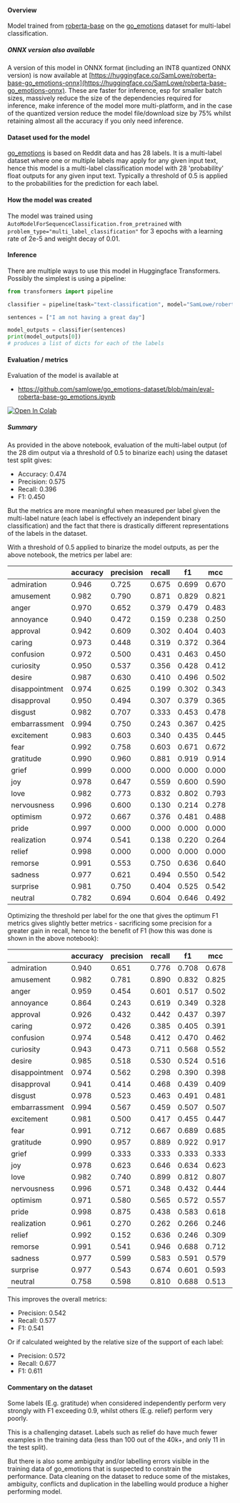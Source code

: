 

#### Overview

Model trained from [roberta-base](https://huggingface.co/roberta-base) on the [go_emotions](https://huggingface.co/datasets/go_emotions) dataset for multi-label classification.

##### ONNX version also available

A version of this model in ONNX format (including an INT8 quantized ONNX version) is now available at [https://huggingface.co/SamLowe/roberta-base-go_emotions-onnx](https://huggingface.co/SamLowe/roberta-base-go_emotions-onnx). These are faster for inference, esp for smaller batch sizes, massively reduce the size of the dependencies required for inference, make inference of the model more multi-platform, and in the case of the quantized version reduce the model file/download size by 75% whilst retaining almost all the accuracy if you only need inference.

#### Dataset used for the model

[go_emotions](https://huggingface.co/datasets/go_emotions) is based on Reddit data and has 28 labels. It is a multi-label dataset where one or multiple labels may apply for any given input text, hence this model is a multi-label classification model with 28 'probability' float outputs for any given input text. Typically a threshold of 0.5 is applied to the probabilities for the prediction for each label.

#### How the model was created

The model was trained using `AutoModelForSequenceClassification.from_pretrained` with `problem_type="multi_label_classification"` for 3 epochs with a learning rate of 2e-5 and weight decay of 0.01.

#### Inference

There are multiple ways to use this model in Huggingface Transformers. Possibly the simplest is using a pipeline:

```python
from transformers import pipeline

classifier = pipeline(task="text-classification", model="SamLowe/roberta-base-go_emotions", top_k=None)

sentences = ["I am not having a great day"]

model_outputs = classifier(sentences)
print(model_outputs[0])
# produces a list of dicts for each of the labels
```

#### Evaluation / metrics

Evaluation of the model is available at

- https://github.com/samlowe/go_emotions-dataset/blob/main/eval-roberta-base-go_emotions.ipynb

[![Open In Colab](https://colab.research.google.com/assets/colab-badge.svg)](https://colab.research.google.com/github/samlowe/go_emotions-dataset/blob/main/eval-roberta-base-go_emotions.ipynb)

##### Summary

As provided in the above notebook, evaluation of the multi-label output (of the 28 dim output via a threshold of 0.5 to binarize each) using the dataset test split gives:

- Accuracy: 0.474
- Precision: 0.575
- Recall: 0.396
- F1: 0.450

But the metrics are more meaningful when measured per label given the multi-label nature (each label is effectively an independent binary classification) and the fact that there is drastically different representations of the labels in the dataset.

With a threshold of 0.5 applied to binarize the model outputs, as per the above notebook, the metrics per label are:

|                | accuracy | precision | recall | f1    | mcc   | support | threshold |
| -------------- | -------- | --------- | ------ | ----- | ----- | ------- | --------- |
| admiration     | 0.946    | 0.725     | 0.675  | 0.699 | 0.670 | 504     | 0.5       |
| amusement      | 0.982    | 0.790     | 0.871  | 0.829 | 0.821 | 264     | 0.5       |
| anger          | 0.970    | 0.652     | 0.379  | 0.479 | 0.483 | 198     | 0.5       |
| annoyance      | 0.940    | 0.472     | 0.159  | 0.238 | 0.250 | 320     | 0.5       |
| approval       | 0.942    | 0.609     | 0.302  | 0.404 | 0.403 | 351     | 0.5       |
| caring         | 0.973    | 0.448     | 0.319  | 0.372 | 0.364 | 135     | 0.5       |
| confusion      | 0.972    | 0.500     | 0.431  | 0.463 | 0.450 | 153     | 0.5       |
| curiosity      | 0.950    | 0.537     | 0.356  | 0.428 | 0.412 | 284     | 0.5       |
| desire         | 0.987    | 0.630     | 0.410  | 0.496 | 0.502 | 83      | 0.5       |
| disappointment | 0.974    | 0.625     | 0.199  | 0.302 | 0.343 | 151     | 0.5       |
| disapproval    | 0.950    | 0.494     | 0.307  | 0.379 | 0.365 | 267     | 0.5       |
| disgust        | 0.982    | 0.707     | 0.333  | 0.453 | 0.478 | 123     | 0.5       |
| embarrassment  | 0.994    | 0.750     | 0.243  | 0.367 | 0.425 | 37      | 0.5       |
| excitement     | 0.983    | 0.603     | 0.340  | 0.435 | 0.445 | 103     | 0.5       |
| fear           | 0.992    | 0.758     | 0.603  | 0.671 | 0.672 | 78      | 0.5       |
| gratitude      | 0.990    | 0.960     | 0.881  | 0.919 | 0.914 | 352     | 0.5       |
| grief          | 0.999    | 0.000     | 0.000  | 0.000 | 0.000 | 6       | 0.5       |
| joy            | 0.978    | 0.647     | 0.559  | 0.600 | 0.590 | 161     | 0.5       |
| love           | 0.982    | 0.773     | 0.832  | 0.802 | 0.793 | 238     | 0.5       |
| nervousness    | 0.996    | 0.600     | 0.130  | 0.214 | 0.278 | 23      | 0.5       |
| optimism       | 0.972    | 0.667     | 0.376  | 0.481 | 0.488 | 186     | 0.5       |
| pride          | 0.997    | 0.000     | 0.000  | 0.000 | 0.000 | 16      | 0.5       |
| realization    | 0.974    | 0.541     | 0.138  | 0.220 | 0.264 | 145     | 0.5       |
| relief         | 0.998    | 0.000     | 0.000  | 0.000 | 0.000 | 11      | 0.5       |
| remorse        | 0.991    | 0.553     | 0.750  | 0.636 | 0.640 | 56      | 0.5       |
| sadness        | 0.977    | 0.621     | 0.494  | 0.550 | 0.542 | 156     | 0.5       |
| surprise       | 0.981    | 0.750     | 0.404  | 0.525 | 0.542 | 141     | 0.5       |
| neutral        | 0.782    | 0.694     | 0.604  | 0.646 | 0.492 | 1787    | 0.5       |

Optimizing the threshold per label for the one that gives the optimum F1 metrics gives slightly better metrics - sacrificing some precision for a greater gain in recall, hence to the benefit of F1 (how this was done is shown in the above notebook):

|                | accuracy | precision | recall | f1    | mcc   | support | threshold |
| -------------- | -------- | --------- | ------ | ----- | ----- | ------- | --------- |
| admiration     | 0.940    | 0.651     | 0.776  | 0.708 | 0.678 | 504     | 0.25      |
| amusement      | 0.982    | 0.781     | 0.890  | 0.832 | 0.825 | 264     | 0.45      |
| anger          | 0.959    | 0.454     | 0.601  | 0.517 | 0.502 | 198     | 0.15      |
| annoyance      | 0.864    | 0.243     | 0.619  | 0.349 | 0.328 | 320     | 0.10      |
| approval       | 0.926    | 0.432     | 0.442  | 0.437 | 0.397 | 351     | 0.30      |
| caring         | 0.972    | 0.426     | 0.385  | 0.405 | 0.391 | 135     | 0.40      |
| confusion      | 0.974    | 0.548     | 0.412  | 0.470 | 0.462 | 153     | 0.55      |
| curiosity      | 0.943    | 0.473     | 0.711  | 0.568 | 0.552 | 284     | 0.25      |
| desire         | 0.985    | 0.518     | 0.530  | 0.524 | 0.516 | 83      | 0.25      |
| disappointment | 0.974    | 0.562     | 0.298  | 0.390 | 0.398 | 151     | 0.40      |
| disapproval    | 0.941    | 0.414     | 0.468  | 0.439 | 0.409 | 267     | 0.30      |
| disgust        | 0.978    | 0.523     | 0.463  | 0.491 | 0.481 | 123     | 0.20      |
| embarrassment  | 0.994    | 0.567     | 0.459  | 0.507 | 0.507 | 37      | 0.10      |
| excitement     | 0.981    | 0.500     | 0.417  | 0.455 | 0.447 | 103     | 0.35      |
| fear           | 0.991    | 0.712     | 0.667  | 0.689 | 0.685 | 78      | 0.40      |
| gratitude      | 0.990    | 0.957     | 0.889  | 0.922 | 0.917 | 352     | 0.45      |
| grief          | 0.999    | 0.333     | 0.333  | 0.333 | 0.333 | 6       | 0.05      |
| joy            | 0.978    | 0.623     | 0.646  | 0.634 | 0.623 | 161     | 0.40      |
| love           | 0.982    | 0.740     | 0.899  | 0.812 | 0.807 | 238     | 0.25      |
| nervousness    | 0.996    | 0.571     | 0.348  | 0.432 | 0.444 | 23      | 0.25      |
| optimism       | 0.971    | 0.580     | 0.565  | 0.572 | 0.557 | 186     | 0.20      |
| pride          | 0.998    | 0.875     | 0.438  | 0.583 | 0.618 | 16      | 0.10      |
| realization    | 0.961    | 0.270     | 0.262  | 0.266 | 0.246 | 145     | 0.15      |
| relief         | 0.992    | 0.152     | 0.636  | 0.246 | 0.309 | 11      | 0.05      |
| remorse        | 0.991    | 0.541     | 0.946  | 0.688 | 0.712 | 56      | 0.10      |
| sadness        | 0.977    | 0.599     | 0.583  | 0.591 | 0.579 | 156     | 0.40      |
| surprise       | 0.977    | 0.543     | 0.674  | 0.601 | 0.593 | 141     | 0.15      |
| neutral        | 0.758    | 0.598     | 0.810  | 0.688 | 0.513 | 1787    | 0.25      |

This improves the overall metrics:

- Precision: 0.542
- Recall: 0.577
- F1: 0.541

Or if calculated weighted by the relative size of the support of each label:

- Precision: 0.572
- Recall: 0.677
- F1: 0.611

#### Commentary on the dataset

Some labels (E.g. gratitude) when considered independently perform very strongly with F1 exceeding 0.9, whilst others (E.g. relief) perform very poorly.

This is a challenging dataset. Labels such as relief do have much fewer examples in the training data (less than 100 out of the 40k+, and only 11 in the test split).

But there is also some ambiguity and/or labelling errors visible in the training data of go_emotions that is suspected to constrain the performance. Data cleaning on the dataset to reduce some of the mistakes, ambiguity, conflicts and duplication in the labelling would produce a higher performing model.